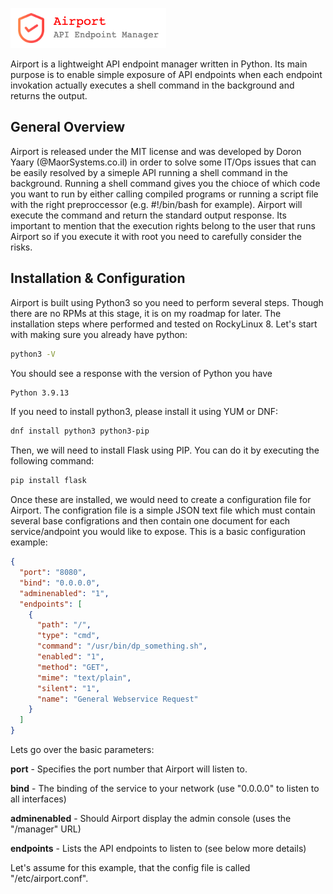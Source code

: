 ![Alt text](airport.png?raw=true)

Airport is a lightweight API endpoint manager written in Python. Its main purpose is to enable simple exposure of API endpoints when each endpoint invokation actually executes a shell command in the background and returns the output.

## General Overview
Airport is released under the MIT license and was developed by Doron Yaary (@MaorSystems.co.il) in order to solve some IT/Ops issues that can be easily resolved by a simeple API running a shell command in the background. Running a shell command gives you the chioce of which code you want to run by either calling compiled programs or running a script file with the right preproccessor (e.g. #!/bin/bash for example). Airport will execute the command and return the standard output response. Its important to mention that the execution rights belong to the user that runs Airport so if you execute it with root you need to carefully consider the risks.

## Installation & Configuration
Airport is built using Python3 so you need to perform several steps. Though there are no RPMs at this stage, it is on my roadmap for later. The installation steps where performed and tested on RockyLinux 8. Let's start with making sure you already have python:

```bash
python3 -V
```

You should see a response with the version of Python you have

```bash
Python 3.9.13
```

If you need to install python3, please install it using YUM or DNF:

```bash
dnf install python3 python3-pip
```

Then, we will need to install Flask using PIP. You can do it by executing the following command:

```bash
pip install flask
```

Once these are installed, we would need to create a configuration file for Airport. The configration file is a simple JSON text file which must contain several base configrations and then contain one document for each service/andpoint you would like to expose. This is a basic configuration example:

```json
{
  "port": "8080",
  "bind": "0.0.0.0",
  "adminenabled": "1",
  "endpoints": [
    {
      "path": "/",
      "type": "cmd",
      "command": "/usr/bin/dp_something.sh",
      "enabled": "1",
      "method": "GET",
      "mime": "text/plain",
      "silent": "1",
      "name": "General Webservice Request"
    }
  ]
}
```

Lets go over the basic parameters:

**port** - Specifies the port number that Airport will listen to.

**bind** - The binding of the service to your network (use "0.0.0.0" to listen to all interfaces)

**adminenabled** - Should Airport display the admin console (uses the "/manager" URL)

**endpoints** - Lists the API endpoints to listen to (see below more details)


Let's assume for this example, that the config file is called "/etc/airport.conf".
